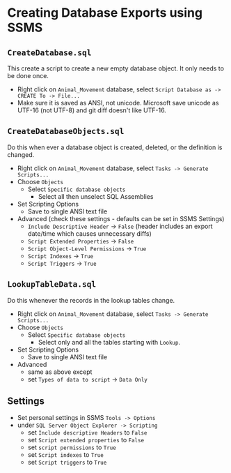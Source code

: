 # Creating Database Exports using SSMS

## `CreateDatabase.sql`

This create a script to create a new empty database object.
It only needs to be done once.

* Right click on `Animal_Movement` database,
  select `Script Database as -> CREATE To -> File...`
* Make sure it is saved as ANSI, not unicode. Microsoft save unicode as
  UTF-16 (not UTF-8) and git diff doesn't like UTF-16.


## `CreateDatabaseObjects.sql`

Do this when ever a database object is created, deleted, or the
definition is changed.

* Right click on `Animal_Movement` database,
  select `Tasks -> Generate Scripts...`
* Choose `Objects`
  * Select `Specific database objects`
    * Select all then unselect SQL Assemblies
* Set Scripting Options
  * Save to single ANSI text file
* Advanced (check these settings - defaults can be set in SSMS Settings)
	* `Include Descriptive Header` -> `False`
    (header includes an export date/time which causes unnecessary diffs)
	* `Script Extended Properties` -> `False`
	* `Script Object-Level Permissions` -> `True`
	* `Script Indexes` -> `True`
	* `Script Triggers` -> `True`
 

## `LookupTableData.sql`

Do this whenever the records in the lookup tables change.

* Right click on `Animal_Movement` database,
  select `Tasks -> Generate Scripts...`
* Choose `Objects`
  * Select `Specific database objects`
    * Select only and all the tables starting with `Lookup`.
* Set Scripting Options
  * Save to single ANSI text file
* Advanced
	* same as above except
	* set `Types of data to script` -> `Data Only`

## Settings

* Set personal settings in SSMS `Tools -> Options`
* under `SQL Server Object Explorer -> Scripting`
  * set `Include descriptive Headers` to `False`
  * set `Script extended properties` to `False`
  * set `script permissions` to `True`
  * set `Script indexes` to `True`
  * set `Script triggers` to `True`
